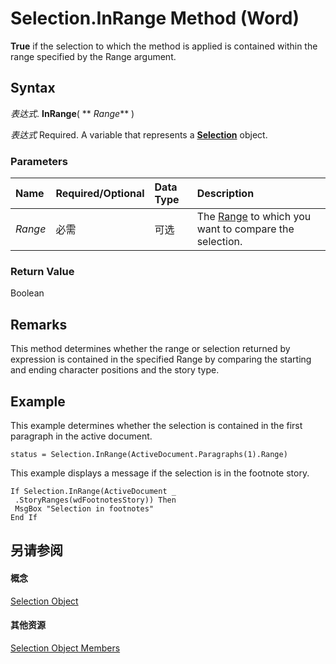
# Selection.InRange Method (Word)

 **True** if the selection to which the method is applied is contained within the range specified by the Range argument.


## Syntax

 _表达式_. **InRange**( ** _Range_** )

 _表达式_ Required. A variable that represents a **[Selection](7b574a91-c33e-ecfd-6783-6b7528b2ed8f.md)** object.


### Parameters



|**Name**|**Required/Optional**|**Data Type**|**Description**|
|:-----|:-----|:-----|:-----|
| _Range_|必需|可选|The [Range](15a7a1c4-5f3f-5b6e-60e9-29688de3f274.md) to which you want to compare the selection.|

### Return Value

Boolean


## Remarks

This method determines whether the range or selection returned by expression is contained in the specified Range by comparing the starting and ending character positions and the story type.


## Example

This example determines whether the selection is contained in the first paragraph in the active document.


```
status = Selection.InRange(ActiveDocument.Paragraphs(1).Range)
```

This example displays a message if the selection is in the footnote story.




```
If Selection.InRange(ActiveDocument _ 
 .StoryRanges(wdFootnotesStory)) Then 
 MsgBox "Selection in footnotes" 
End If
```


## 另请参阅


#### 概念


[Selection Object](7b574a91-c33e-ecfd-6783-6b7528b2ed8f.md)
#### 其他资源


[Selection Object Members](http://msdn.microsoft.com/library/71e67a43-d40a-ad9a-8ef2-c5c487733e0d%28Office.15%29.aspx)
